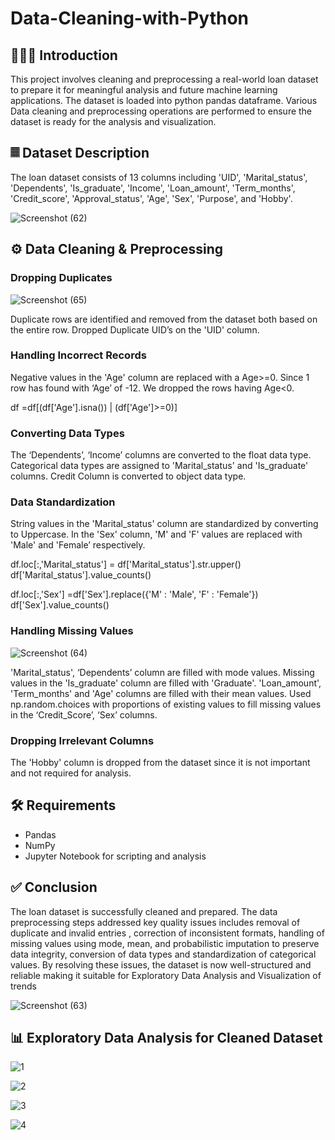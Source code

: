 # Data-Cleaning-with-Python

## 👨🏼‍💻 Introduction
This project involves cleaning and preprocessing a real-world loan dataset to prepare it for meaningful analysis and future machine learning applications. The dataset is loaded into python pandas dataframe. Various Data cleaning and preprocessing operations are performed to ensure the dataset is ready for the analysis and visualization.

## 𝄜 Dataset Description
The loan dataset consists of 13 columns including 'UID', 'Marital_status', 'Dependents', 'Is_graduate', 'Income', 'Loan_amount', 'Term_months', 'Credit_score', 'Approval_status', 'Age', 'Sex', 'Purpose', and 'Hobby'.


![Screenshot (62)](https://github.com/user-attachments/assets/c9969035-a79d-40e3-944b-61f72116a267)


## ⚙️ Data Cleaning & Preprocessing
 ###  Dropping Duplicates

 ![Screenshot (65)](https://github.com/user-attachments/assets/acbaf569-2d65-473c-a2e2-bf45bf1e6860)

Duplicate rows are identified and removed from the dataset both based on the entire row.           Dropped Duplicate UID’s on the 'UID' column.

### Handling Incorrect Records
Negative values in the 'Age' column are replaced with a Age>=0.
Since 1 row has found with ‘Age’ of -12. We dropped the rows having Age<0.

df =df[(df['Age'].isna()) | (df['Age']>=0)]

### Converting Data Types
The ‘Dependents’, ‘Income’ columns are converted to the float data type. Categorical data types are assigned to 'Marital_status' and 'Is_graduate' columns. Credit Column is converted to object data type.

### Data Standardization
String values in the 'Marital_status' column are standardized by converting to Uppercase. In the 'Sex' column, 'M' and 'F' values are replaced with 'Male' and 'Female’ respectively.

df.loc[:,'Marital_status'] = df['Marital_status'].str.upper()
df['Marital_status'].value_counts()

df.loc[:,'Sex'] =df['Sex'].replace({'M' : 'Male', 'F' : 'Female'})
df['Sex'].value_counts()


### Handling Missing Values

![Screenshot (64)](https://github.com/user-attachments/assets/bd0cabe4-f477-4757-9398-b7db9ee9af8a)

'Marital_status', ‘Dependents’ column are filled with mode values.
Missing values in the 'Is_graduate' column are filled with 'Graduate'.
'Loan_amount', 'Term_months' and 'Age' columns are filled with their mean values.
Used np.random.choices with proportions of existing values to fill missing values in the ‘Credit_Score’, ‘Sex’ columns.

### Dropping Irrelevant Columns
The 'Hobby' column is dropped from the dataset since it is not important and not required for analysis.

## 🛠 Requirements
* Pandas
*	NumPy
*	Jupyter Notebook for scripting and analysis

## ✅ Conclusion
The loan dataset is successfully cleaned and prepared. The data preprocessing steps addressed key quality issues  includes removal of duplicate and invalid entries , correction of inconsistent formats, handling of missing values using mode, mean, and probabilistic imputation to preserve data integrity, conversion of data types and standardization of categorical values.
By resolving these issues, the dataset is now well-structured and reliable making it suitable for Exploratory Data Analysis and Visualization of trends

![Screenshot (63)](https://github.com/user-attachments/assets/330bb449-7e6b-4318-803b-183c3a46c5c2)


## 📊 Exploratory Data Analysis for Cleaned Dataset

![1](https://github.com/user-attachments/assets/55defb82-ccd8-4408-9aba-157dae9a3b52)

![2](https://github.com/user-attachments/assets/f1567e09-51f6-4770-be4d-c01c251ebf7a)

![3](https://github.com/user-attachments/assets/c8b3e6bc-0a78-4b9f-bb88-c18562002c19)

![4](https://github.com/user-attachments/assets/c7b4be2a-ba93-4f25-9307-0a0eef33ed2b)
